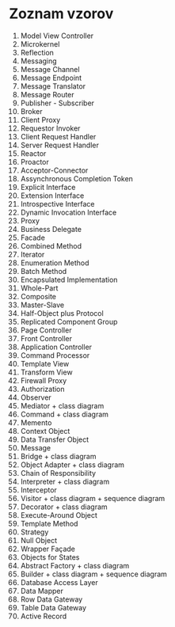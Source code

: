 # Zoznam vzorov

1. Model View Controller
2. Microkernel
3. Reflection
4. Messaging
5. Message Channel
6. Message Endpoint
7. Message Translator
8. Message Router
9. Publisher - Subscriber
10. Broker
11. Client Proxy
12. Requestor Invoker
13. Client Request Handler
14. Server Request Handler
15. Reactor
16. Proactor
17. Acceptor-Connector
18. Assynchronous Completion Token
19. Explicit Interface
20. Extension Interface
21. Introspective Interface
22. Dynamic Invocation Interface
23. Proxy
24. Business Delegate
25. Facade
26. Combined Method
27. Iterator
28. Enumeration Method
29. Batch Method 
30. Encapsulated Implementation
31. Whole-Part
32. Composite
33. Master-Slave
34. Half-Object plus Protocol
35. Replicated Component Group
36. Page Controller
37. Front Controller
38. Application Controller
39. Command Processor
40. Template View
41. Transform View
42. Firewall Proxy
43. Authorization
44. Observer
45. Mediator + class diagram
46. Command + class diagram
47. Memento
48. Context Object
49. Data Transfer Object
50. Message
51. Bridge + class diagram
52. Object Adapter + class diagram
53. Chain of Responsibility
54. Interpreter + class diagram
55. Interceptor
56. Visitor + class diagram + sequence diagram
57. Decorator + class diagram
58. Execute-Around Object
59. Template Method
60. Strategy
61. Null Object
62. Wrapper Façade 
63. Objects for States
64. Abstract Factory + class diagram
65. Builder + class diagram + sequence diagram
66. Database Access Layer
67. Data Mapper
68. Row Data Gateway
69. Table Data Gateway
70. Active Record
